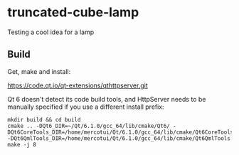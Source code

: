 # truncated-cube-lamp
Testing a cool idea for a lamp

## Build

Get, make and install:

https://code.qt.io/qt-extensions/qthttpserver.git

Qt 6 doesn't detect its code build tools, and HttpServer needs to be manually specified if you use a different install prefix:

```
mkdir build && cd build
cmake .. -DQt6_DIR=~/Qt/6.1.0/gcc_64/lib/cmake/Qt6/ -DQt6CoreTools_DIR=/home/mercotui/Qt/6.1.0/gcc_64/lib/cmake/Qt6CoreTools -DQt6QmlTools_DIR=/home/mercotui/Qt/6.1.0/gcc_64/lib/cmake/Qt6QmlTools
make -j 8
```

